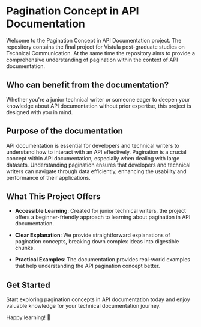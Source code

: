 # Pagination Concept in API Documentation

Welcome to the Pagination Concept in API Documentation project. The repository contains the final project for Vistula post-graduate studies on Technical Communication. At the same time the repository aims to provide a comprehensive understanding of pagination within the context of API documentation. 

## Who can benefit from the documentation?

Whether you're a junior technical writer or someone eager to deepen your knowledge about API documentation without prior expertise, this project is designed with you in mind.

## Purpose of the documentation

API documentation is essential for developers and technical writers to understand how to interact with an API effectively. Pagination is a crucial concept within API documentation, especially when dealing with large datasets. Understanding pagination ensures that developers and technical writers can navigate through data efficiently, enhancing the usability and performance of their applications.

## What This Project Offers

- **Accessible Learning**: Created for junior technical writers, the project offers a beginner-friendly approach to learning about pagination in API documentation.

- **Clear Explanation**: We provide straightforward explanations of pagination concepts, breaking down complex ideas into digestible chunks.
  
- **Practical Examples**: The documentation provides real-world examples that help understanding the API pagination concept better. 

## Get Started

Start exploring pagination concepts in API documentation today and enjoy valuable knowledge for your technical documentation journey.

Happy learning! 🚀

